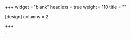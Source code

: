+++
widget = "blank"
headless = true
weight = 110
title = ""

[design]
    columns = 2

+++

<img src="//clustrmaps.com/map_v2.png?cl=ffffff&w=300&t=n&d=E9TlfkNpIanMxOr8TG2ZNRhIVJYur9Dih6YZSxVVt98&co=2d78ad&ct=ffffff" width='1%' height='1%'/>